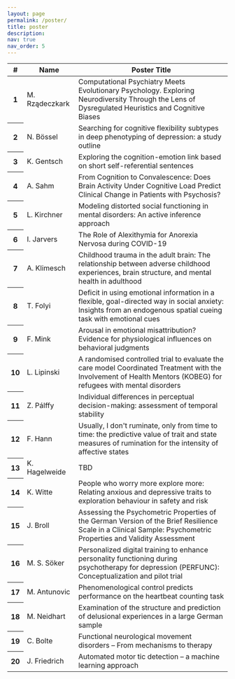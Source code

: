 ```yaml
---
layout: page
permalink: /poster/
title: poster
description:
nav: true
nav_order: 5
---
```


<table class="table table-striped table-hover">
  <thead>
    <tr>
      <th scope="col">#</th>
      <th scope="col">Name</th>
      <th scope="col">Poster Title</th>
    </tr>
  </thead>
  <tbody>
    <tr>
      <th scope="row">1</th>
      <td>M. Rządeczkark</td>
      <td>Computational Psychiatry Meets Evolutionary Psychology. Exploring Neurodiversity Through the Lens of Dysregulated Heuristics and Cognitive Biases</td>
    </tr>
    <tr>
      <th scope="row">2</th>
      <td>N. Bössel</td>
      <td>Searching for cognitive flexibility subtypes in deep phenotyping of depression: a study outline</td>
    </tr>
    <tr>
      <th scope="row">3</th>
      <td>K. Gentsch</td>
      <td>Exploring the cognition-emotion link based on short self-referential sentences</td>
    </tr>
    <tr>
      <th scope="row">4</th>
      <td>A. Sahm</td>
      <td>From Cognition to Convalescence: Does Brain Activity Under Cognitive Load Predict Clinical Change in Patients with Psychosis? </td>
    </tr>
    <tr>
      <th scope="row">5</th>
      <td>L. Kirchner</td>
      <td>Modeling distorted social functioning in mental disorders: An active inference approach</td>
    </tr>
    <tr>
      <th scope="row">6</th>
      <td>I. Jarvers</td>
      <td>The Role of Alexithymia for Anorexia Nervosa during COVID-19</td>
    </tr>
    <tr>
      <th scope="row">7</th>
      <td>A. Klimesch</td>
      <td>Childhood trauma in the adult brain: The relationship between adverse childhood experiences, brain structure, and mental health in adulthood</td>
    </tr>
    <tr>
      <th scope="row">8</th>
      <td>T. Folyi</td>
      <td>Deficit in using emotional information in a flexible, goal-directed way in social anxiety: Insights from an endogenous spatial cueing task with emotional cues</td>
    </tr>
    <tr>
      <th scope="row">9</th>
      <td>F. Mink</td>
      <td>Arousal in emotional misattribution? Evidence for physiological influences on behavioral judgments</td>
    </tr>
    <tr>
      <th scope="row">10</th>
      <td>L. Lipinski</td>
      <td>A randomised controlled trial to evaluate the care model Coordinated Treatment with the Involvement of Health Mentors (KOBEG) for refugees with mental disorders</td>
    </tr>
    <tr>
      <th scope="row">11</th>
      <td>Z. Pálffy</td>
      <td>Individual differences in perceptual decision-making: assessment of temporal stability</td>
    </tr>
    <tr>
      <th scope="row">12</th>
      <td>F. Hann</td>
      <td>Usually, I don't ruminate, only from time to time: the predictive value of trait and state measures of rumination for the intensity of affective states</td>
    </tr>
    <tr>
      <th scope="row">13</th>
      <td>K. Hagelweide</td>
      <td>TBD</td>
    </tr>
    <tr>
      <th scope="row">14</th>
      <td>K. Witte</td>
      <td>People who worry more explore more: Relating anxious and depressive traits to exploration behaviour in safety and risk</td>
    </tr>
    <tr>
      <th scope="row">15</th>
      <td>J. Broll</td>
      <td>Assessing the Psychometric Properties of the German Version of the Brief Resilience Scale in a Clinical Sample: Psychometric Properties and Validity Assessment</td>
    </tr>
    <tr>
      <th scope="row">16</th>
      <td>M. S. Söker</td>
      <td>Personalized digital training to enhance personality functioning during psychotherapy for depression (PERFUNC): Conceptualization and pilot trial</td>
    </tr>
    <tr>
      <th scope="row">17</th>
      <td>M. Antunovic</td>
      <td>Phenomenological control predicts performance on the heartbeat counting task</td>
    </tr>
    <tr>
      <th scope="row">18</th>
      <td>M. Neidhart</td>
      <td>Examination of the structure and prediction of delusional experiences in a large German sample</td>
    </tr>
    <tr>
      <th scope="row">19</th>
      <td>C. Bolte</td>
      <td>Functional neurological movement disorders – From mechanisms to therapy</td>
    </tr>
    <tr>
      <th scope="row">20</th>
      <td>J. Friedrich</td>
      <td>Automated motor tic detection – a machine learning approach </td>
    </tr>
  </tbody>
</table>